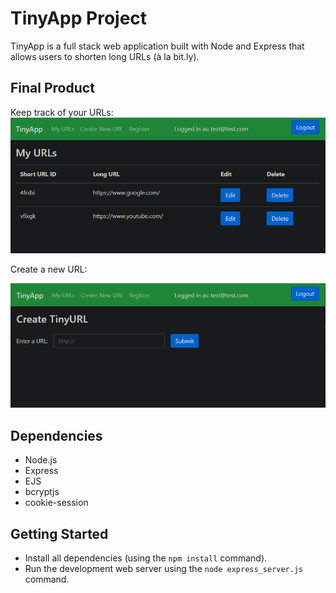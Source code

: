 # TinyApp Project

TinyApp is a full stack web application built with Node and Express that allows users to shorten long URLs (à la bit.ly).

## Final Product
Keep track of your URLs:
!["Screenshot of a URLs Page"](https://github.com/grafuj/tinyapp/blob/master/docs/URLs%20Page.PNG?raw=true)


Create a new URL:

!["Screenshot of Creating a New URL"](https://github.com/grafuj/tinyapp/blob/master/docs/Create%20New%20URL.PNG?raw=true)

## Dependencies

- Node.js
- Express
- EJS
- bcryptjs
- cookie-session

## Getting Started

- Install all dependencies (using the `npm install` command).
- Run the development web server using the `node express_server.js` command.
